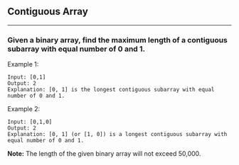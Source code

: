 ## Contiguous Array
----------------------------------------
### Given a binary array, find the maximum length of a contiguous subarray with equal number of 0 and 1.

Example 1:
```
Input: [0,1]
Output: 2
Explanation: [0, 1] is the longest contiguous subarray with equal number of 0 and 1.

```

Example 2:
```
Input: [0,1,0]
Output: 2
Explanation: [0, 1] (or [1, 0]) is a longest contiguous subarray with equal number of 0 and 1.

```
**Note:** The length of the given binary array will not exceed 50,000.